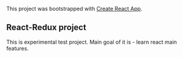 This project was bootstrapped with [Create React App](https://github.com/facebook/create-react-app).

## React-Redux project

This is experimental test project. Main goal of it is - learn react main features.

